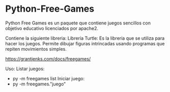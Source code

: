 # Python-Free-Games
Python Free Games es un paquete que contiene juegos sencillos con objetivo educativo licenciados por apache2.

Contiene la siguiente libreria:
Librería Turtle: Es la librería que se utiliza para hacer los juegos. Permite dibujar figuras intrincadas usando programas que repiten movimientos simples.

https://grantjenks.com/docs/freegames/

Uso:
Listar juegos:
- py -m freegames list
Iniciar juego:
- py -m freegames."juego"
